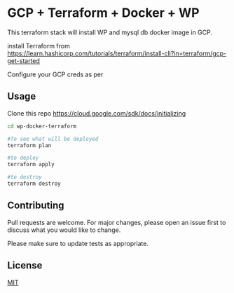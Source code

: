 # GCP + Terraform + Docker + WP

This terraform stack will install WP and mysql db  docker image in GCP.


install Terraform from https://learn.hashicorp.com/tutorials/terraform/install-cli?in=terraform/gcp-get-started

Configure your GCP creds as per 

## Usage

Clone this repo
https://cloud.google.com/sdk/docs/initializing
```bash
cd wp-docker-terraform
```

```bash
#To see what will be deployed
terraform plan

#to deploy
terraform apply

#to destroy
terraform destroy
```

## Contributing
Pull requests are welcome. For major changes, please open an issue first to discuss what you would like to change.

Please make sure to update tests as appropriate.

## License
[MIT](https://choosealicense.com/licenses/mit/)